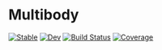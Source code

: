 # Multibody

[![Stable](https://img.shields.io/badge/docs-stable-blue.svg)](https://YingboMa.github.io/Multibody.jl/stable/)
[![Dev](https://img.shields.io/badge/docs-dev-blue.svg)](https://YingboMa.github.io/Multibody.jl/dev/)
[![Build Status](https://github.com/YingboMa/Multibody.jl/actions/workflows/CI.yml/badge.svg?branch=master)](https://github.com/YingboMa/Multibody.jl/actions/workflows/CI.yml?query=branch%3Amaster)
[![Coverage](https://codecov.io/gh/YingboMa/Multibody.jl/branch/master/graph/badge.svg)](https://codecov.io/gh/YingboMa/Multibody.jl)
